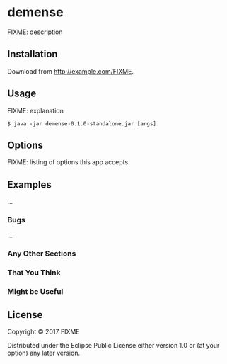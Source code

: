 # demense

FIXME: description

## Installation

Download from http://example.com/FIXME.

## Usage

FIXME: explanation

    $ java -jar demense-0.1.0-standalone.jar [args]

## Options

FIXME: listing of options this app accepts.

## Examples

...

### Bugs

...

### Any Other Sections
### That You Think
### Might be Useful

## License

Copyright © 2017 FIXME

Distributed under the Eclipse Public License either version 1.0 or (at
your option) any later version.
